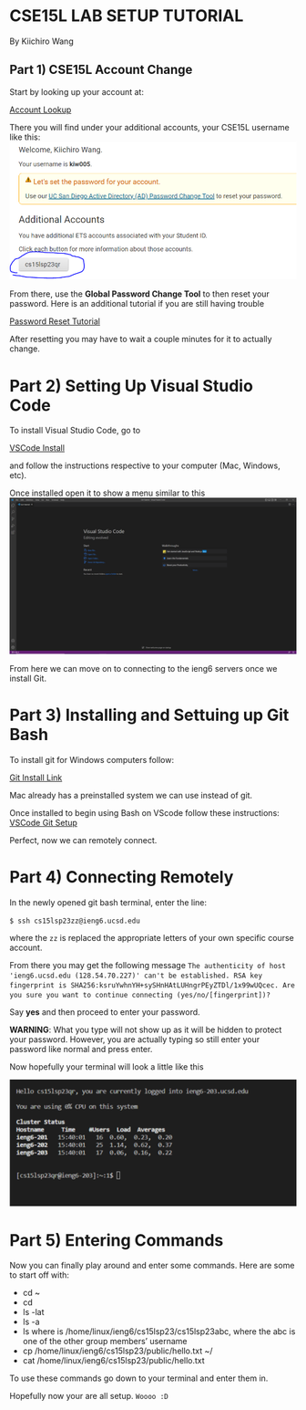 # CSE15L LAB SETUP TUTORIAL
By Kiichiro Wang


## Part 1) CSE15L Account Change

Start by looking up your account at:

[Account Lookup](https://sdacs.ucsd.edu/~icc/index.php)

There you will find under your additional accounts, your CSE15L username like this:
![Image](AccountLookup.PNG)



From there, use the **Global Password Change Tool** to then reset your password.
Here is an additional tutorial if you are still having trouble 

[Password Reset Tutorial](https://docs.google.com/document/d/1hs7CyQeh-MdUfM9uv99i8tqfneos6Y8bDU0uhn1wqho/edit)

After resetting you may have to wait a couple minutes for it to actually change.


# Part 2) Setting Up Visual Studio Code

To install Visual Studio Code, go to

[VSCode Install](https://code.visualstudio.com/)

and follow the instructions respective to your computer (Mac, Windows, etc).


Once installed open it to show a menu similar to this
![Image](VSCODE.PNG)

From here we can move on to connecting to the ieng6 servers once we install Git.


# Part 3) Installing and Settuing up Git Bash

To install git for Windows computers follow: 

[Git Install Link](https://gitforwindows.org/)

Mac already has a preinstalled system we can use instead of git.

Once installed to begin using Bash on VScode follow these instructions:
[VSCode Git Setup](https://stackoverflow.com/questions/42606837/how-do-i-use-bash-on-windows-from-the-visual-studio-code-integrated-terminal/50527994#50527994)

Perfect, now we can remotely connect.


# Part 4) Connecting Remotely

In the newly opened git bash terminal, enter the line:

`$ ssh cs15lsp23zz@ieng6.ucsd.edu`

where the `zz` is replaced the appropriate letters of your own specific course account.

From there you may get the following message
`The authenticity of host 'ieng6.ucsd.edu (128.54.70.227)' can't be established.
RSA key fingerprint is SHA256:ksruYwhnYH+sySHnHAtLUHngrPEyZTDl/1x99wUQcec.
Are you sure you want to continue connecting (yes/no/[fingerprint])?`

Say **yes** and then proceed to enter your password.

**WARNING**:
What you type will not show up as it will be hidden to protect your password. However,
you are actually typing so still enter your password like normal and press enter.

Now hopefully your terminal will look a little like this

![Image](RemoteConnect.PNG)


# Part 5) Entering Commands

Now you can finally play around and enter some commands. Here are some to start off with:

* cd ~
* cd
* ls -lat
* ls -a
* ls <directory> where <directory> is /home/linux/ieng6/cs15lsp23/cs15lsp23abc, where the abc is one of the other group members’ username
* cp /home/linux/ieng6/cs15lsp23/public/hello.txt ~/
* cat /home/linux/ieng6/cs15lsp23/public/hello.txt

 To use these commands go down to your terminal and enter them in.
  
Hopefully now your are all setup. `Woooo :D`
